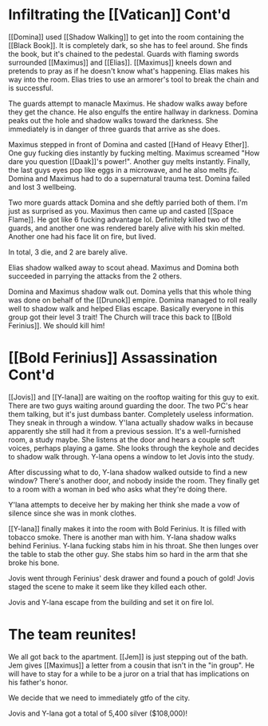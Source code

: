 # Infiltrating the [[Vatican]] Cont'd

[[Domina]] used [[Shadow Walking]] to get into the room containing the [[Black Book]]. It is completely dark, so she has to feel around. She finds the book, but it's chained to the pedestal. Guards with flaming swords surrounded [[Maximus]] and [[Elias]]. [[Maximus]] kneels down and pretends to pray as if he doesn't know what's happening. Elias makes his way into the room. Elias tries to use an armorer's tool to break the chain and is successful.

The guards attempt to manacle Maximus. He shadow walks away before they get the chance. He also engulfs the entire hallway in darkness. Domina peaks out the hole and shadow walks toward the darkness. She immediately is in danger of three guards that arrive as she does.

Maximus stepped in front of Domina and casted [[Hand of Heavy Ether]]. One guy fucking dies instantly by fucking melting. Maximus screamed "How dare you question [[Daak]]'s power!". Another guy melts instantly. Finally, the last guys eyes pop like eggs in a microwave, and he also melts jfc. Domina and Maximus had to do a supernatural trauma test. Domina failed and lost 3 wellbeing. 

Two more guards attack Domina and she deftly parried both of them. I'm just as surprised as you. Maximus then came up and casted [[Space Flame]]. He got like 6 fucking advantage lol. Definitely killed two of the guards, and another one was rendered barely alive with his skin melted. Another one had his face lit on fire, but lived.

In total, 3 die, and 2 are barely alive.

Elias shadow walked away to scout ahead. Maximus and Domina both succeeded in parrying the attacks from the 2 others.

Domina and Maximus shadow walk out. Domina yells that this whole thing was done on behalf of the [[Drunok]] empire. Domina managed to roll really well to shadow walk and helped Elias escape. Basically everyone in this group got their level 3 trait! The Church will trace this back to [[Bold Ferinius]]. We should kill him!

# [[Bold Ferinius]] Assassination Cont'd

[[Jovis]] and [[Y-lana]] are waiting on the rooftop waiting for this guy to exit. There are two guys waiting around guarding the door. The two PC's hear them talking, but it's just dumbass banter. Completely useless information. They sneak in through a window. Y'lana actually shadow walks in because apparently she still had it from a previous session. It's a well-furnished room, a study maybe. She listens at the door and hears a couple soft voices, perhaps playing a game. She looks through the keyhole and decides to shadow walk through. Y-lana opens a window to let Jovis into the study.

After discussing what to do, Y-lana shadow walked outside to find a new window? There's another door, and nobody inside the room. They finally get to a room with a woman in bed who asks what they're doing there.

Y'lana attempts to deceive her by making her think she made a vow of silence since she was in monk clothes.

[[Y-lana]] finally makes it into the room with Bold Ferinius. It is filled with tobacco smoke. There is another man with him. Y-lana shadow walks behind Ferinius. Y-lana fucking stabs him in his throat. She then lunges over the table to stab the other guy. She stabs him so hard in the arm that she broke his bone.

Jovis went through Ferinius' desk drawer and found a pouch of gold! Jovis staged the scene to make it seem like they killed each other.

Jovis and Y-lana escape from the building and set it on fire lol.

# The team reunites!

We all got back to the apartment. [[Jem]] is just stepping out of the bath. Jem gives [[Maximus]] a letter from a cousin that isn't in the "in group". He will have to stay for a while to be a juror on a trial that has implications on his father's honor.

We decide that we need to immediately gtfo of the city.

Jovis and Y-lana got a total of 5,400 silver ($108,000)!